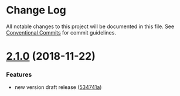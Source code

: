 # Change Log

All notable changes to this project will be documented in this file.
See [Conventional Commits](https://conventionalcommits.org) for commit guidelines.

# [2.1.0](https://github.com/zerkalica/urc/compare/v1.0.8...v2.1.0) (2018-11-22)


### Features

* new version draft release ([534741a](https://github.com/zerkalica/urc/commit/534741a))
